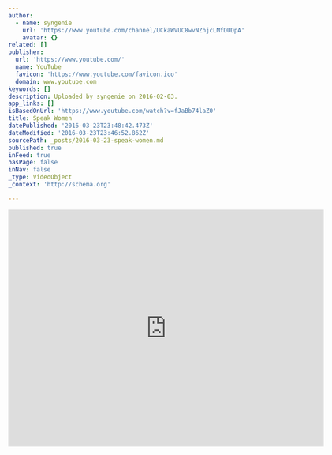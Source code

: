 ```yaml
---
author:
  - name: syngenie
    url: 'https://www.youtube.com/channel/UCkaWVUC8wvNZhjcLMfDUDpA'
    avatar: {}
related: []
publisher:
  url: 'https://www.youtube.com/'
  name: YouTube
  favicon: 'https://www.youtube.com/favicon.ico'
  domain: www.youtube.com
keywords: []
description: Uploaded by syngenie on 2016-02-03.
app_links: []
isBasedOnUrl: 'https://www.youtube.com/watch?v=fJaBb74laZ0'
title: Speak Women
datePublished: '2016-03-23T23:48:42.473Z'
dateModified: '2016-03-23T23:46:52.862Z'
sourcePath: _posts/2016-03-23-speak-women.md
published: true
inFeed: true
hasPage: false
inNav: false
_type: VideoObject
_context: 'http://schema.org'

---
```

<iframe src="https://cdn.embedly.com/widgets/media.html?src=https%3A%2F%2Fwww.youtube.com%2Fembed%2FfJaBb74laZ0%3Ffeature%3Doembed&amp;url=https%3A%2F%2Fwww.youtube.com%2Fwatch%3Fv%3DfJaBb74laZ0&amp;image=https%3A%2F%2Fi.ytimg.com%2Fvi%2FfJaBb74laZ0%2Fhqdefault.jpg&amp;key=b7d04c9b404c499eba89ee7072e1c4f7&amp;type=text%2Fhtml&amp;schema=youtube" width="640" height="480" scrolling="no" frameborder="0" allowfullscreen="allowfullscreen" style=""></iframe>